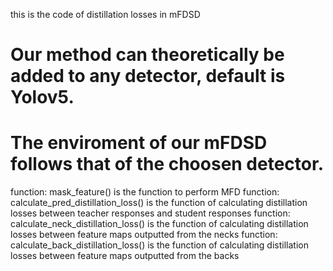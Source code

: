 this is the code of distillation losses in mFDSD
# Our method can theoretically be added to any detector, default is Yolov5.
# The enviroment of our mFDSD follows that of the choosen detector.
function: mask_feature() is the function to perform MFD
function: calculate_pred_distillation_loss() is the function of calculating distillation losses between teacher responses and student responses
function: calculate_neck_distillation_loss() is the function of calculating distillation losses between feature maps outputted from the necks
function: calculate_back_distillation_loss() is the function of calculating distillation losses between feature maps outputted from the backs
